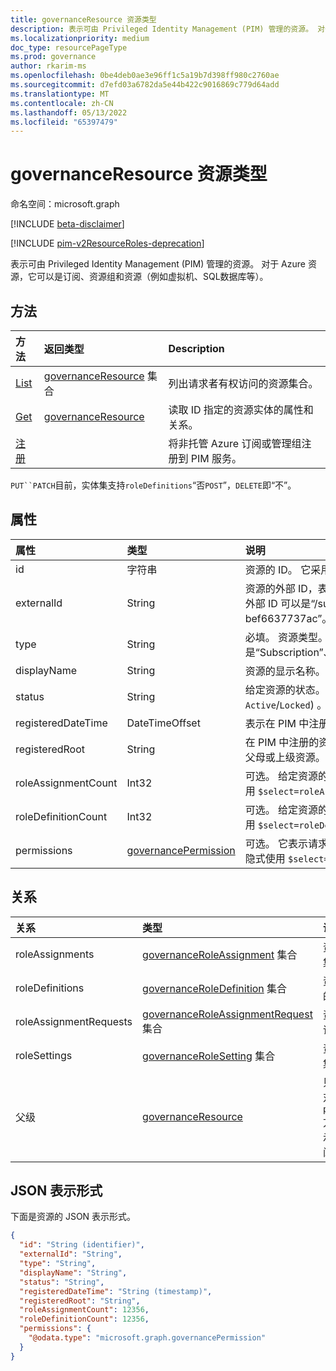 ```yaml
---
title: governanceResource 资源类型
description: 表示可由 Privileged Identity Management (PIM) 管理的资源。 对于 Azure 资源，它可以是订阅、资源组和资源（例如虚拟机、SQL数据库等）。
ms.localizationpriority: medium
doc_type: resourcePageType
ms.prod: governance
author: rkarim-ms
ms.openlocfilehash: 0be4deb0ae3e96ff1c5a19b7d398ff980c2760ae
ms.sourcegitcommit: d7efd03a6782da5e44b422c9016869c779d64add
ms.translationtype: MT
ms.contentlocale: zh-CN
ms.lasthandoff: 05/13/2022
ms.locfileid: "65397479"
---
```

# <a name="governanceresource-resource-type"></a>governanceResource 资源类型

命名空间：microsoft.graph

[!INCLUDE [beta-disclaimer](../../includes/beta-disclaimer.md)]

[!INCLUDE [pim-v2ResourceRoles-deprecation](../../includes/pim-v2ResourceRoles-deprecation.md)]

表示可由 Privileged Identity Management (PIM) 管理的资源。 对于 Azure 资源，它可以是订阅、资源组和资源（例如虚拟机、SQL数据库等）。


## <a name="methods"></a>方法

| 方法          | 返回类型 |Description|
|:---------------|:--------|:----------|
|[List](../api/governanceresource-list.md) | [governanceResource](../resources/governanceresource.md) 集合|列出请求者有权访问的资源集合。|
|[Get](../api/governanceresource-get.md) | [governanceResource](../resources/governanceresource.md) |读取 ID 指定的资源实体的属性和关系。|
|[注册](../api/governanceresource-register.md) | |将非托管 Azure 订阅或管理组注册到 PIM 服务。 |

`PUT``PATCH`目前，实体集支持`roleDefinitions`“否`POST`”，`DELETE`即“不”。

## <a name="properties"></a>属性
| 属性          |类型         |说明|
|:------------------|:----------|:----------|
|id                 |字符串     |资源的 ID。 它采用 GUID 格式。|
|externalId           |String   |资源的外部 ID，表示其在外部系统中的原始 ID。 例如，订阅资源的外部 ID 可以是“/subscriptions/c14ae696-5e0c-4e5d-88cc-bef6637737ac”。 |
|type               |String     |必填。 资源类型。 例如，对于 Azure 资源，类型可以是“Subscription”、“ResourceGroup”、“Microsoft.Sql/server”等。|
|displayName        |String     |资源的显示名称。|
|status             |String     |给定资源的状态。 例如，它可以表示资源是否已锁定 (值： `Active`/`Locked`) 。 注意：将来可能会扩展此属性以支持更多方案。|
|registeredDateTime|DateTimeOffset      |表示在 PIM 中注册资源的日期时间。|
|registeredRoot|String      |在 PIM 中注册的资源根范围的 externalId。 根范围可以是父级、祖父母或上级资源。|
|roleAssignmentCount|Int32      |可选。 给定资源的角色分配数。 若要获取属性，请在查询中隐式使用 `$select=roleAssignmentCount` 。|
|roleDefinitionCount|Int32      |可选。 给定资源的角色定义数。 若要获取属性，请在查询中隐式使用 `$select=roleDefinitionCount` 。|
|permissions|[governancePermission](../resources/governancepermission.md)      |可选。 它表示请求者对资源的访问状态。若要获取属性，请在查询中隐式使用 `$select=permissions` 。|

## <a name="relationships"></a>关系
| 关系   | 类型                                         |说明|
|:---------------|:---------------------------------------------|:----------|
|roleAssignments |[governanceRoleAssignment](../resources/governanceroleassignment.md) 集合|资源的角色分配集合。|
|roleDefinitions |[governanceRoleDefinition](../resources/governanceroledefinition.md) 集合|资源的角色缺陷的集合。|
|roleAssignmentRequests |[governanceRoleAssignmentRequest](../resources/governanceroleassignmentrequest.md) 集合|资源的角色分配请求的集合。|
|roleSettings |[governanceRoleSetting](../resources/governancerolesetting.md) 集合|资源的角色设置集合。|
|父级          |[governanceResource](../resources/governanceresource.md)           |只读。 父资源。 对于 `pimforazurerbac` 方案，它可以表示资源所属的订阅。|

## <a name="json-representation"></a>JSON 表示形式

下面是资源的 JSON 表示形式。

<!-- {
  "blockType": "resource",
  "keyProperty": "id",
  "optionalProperties": [

  ],
  "@odata.type": "microsoft.graph.governanceResource"
}-->
```json
{
  "id": "String (identifier)",
  "externalId": "String",
  "type": "String",
  "displayName": "String",
  "status": "String",
  "registeredDateTime": "String (timestamp)",
  "registeredRoot": "String",
  "roleAssignmentCount": 12356,
  "roleDefinitionCount": 12356,
  "permissions": {
    "@odata.type": "microsoft.graph.governancePermission"
  }
}

```
<!-- uuid: 8fcb5dbc-d5aa-4681-8e31-b001d5168d79
2015-10-25 14:57:30 UTC -->
<!--
{
  "type": "#page.annotation",
  "description": "governanceResource",
  "keywords": "",
  "section": "documentation",
  "tocPath": "",
  "suppressions": []
}
-->



